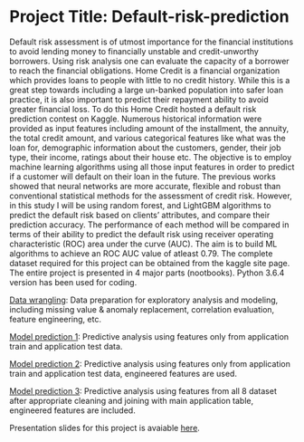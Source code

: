 # Project Title: Default-risk-prediction

Default risk assessment is of utmost importance for the financial institutions to avoid lending money to financially unstable and credit-unworthy borrowers. Using risk analysis one can evaluate the capacity of a borrower to reach the financial obligations. Home Credit is a financial organization which provides loans to people with little to no credit history. While this is a great step towards including a large un-banked population into safer loan practice, it is also important to predict their repayment ability to avoid greater financial loss.  To do this Home Credit hosted a default risk prediction contest on Kaggle. Numerous historical information were provided as input features including amount of the installment, the annuity, the total credit amount, and various categorical features like what was the loan for, demographic information about the customers, gender, their job type, their income, ratings about their house etc. The objective is to employ machine learning algorithms using all those input features in order to predict if a customer will default on their loan in the future. The previous works showed that neural networks are more accurate, flexible and robust than conventional statistical methods for the assessment of credit risk. However, in this study I will be using random forest, and LightGBM algorithms to predict the default risk based on clients’ attributes, and compare their prediction accuracy. The performance of each method will be compared in terms of their ability to predict the default risk using receiver operating characteristic (ROC) area under the curve (AUC). The aim is to build ML algorithms to achieve an ROC AUC value of atleast 0.79.
The complete dataset required for this project can be obtained from the kaggle site page. The entire project is presented in 4 major parts (nootbooks). Python 3.6.4 version has been used for coding.

[Data wrangling](https://github.com/manasi-mahish/Default-risk-prediction/blob/master/default%20risk_data_wrangling_feature_eng.ipynb): Data preparation for exploratory analysis and modeling, including missing value & anomaly replacement, correlation evaluation, feature engineering, etc.

[Model prediction 1](https://github.com/manasi-mahish/Default-risk-prediction/blob/master/default_risk_baseline_prediction.ipynb): Predictive analysis using features only from application train and application test data.

[Model prediction 2](https://github.com/manasi-mahish/Default-risk-prediction/blob/master/Default_risk_primary%20feature%20engg.ipynb): Predictive analysis using features only from application train and application test data, engineered features are used.

[Model prediction 3](https://github.com/manasi-mahish/Default-risk-prediction/blob/master/default%20risk%20prediction%20final.ipynb): Predictive analysis using features from all 8 dataset after appropriate cleaning and joining with main application table, engineered features are included.

Presentation slides for this project is avaiable [here](https://github.com/manasi-mahish/Default-risk-prediction/blob/master/Default%20Risk%20Analysis.pptx).

